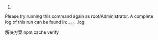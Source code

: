 1. 
Please try running this command again as root/Administrator.
A complete log of this run can be found in:
。。。.log

 解决方案
npm cache verify
